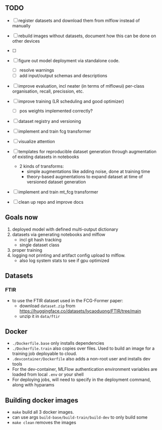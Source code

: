 ## TODO
- [ ] register datasets and download them from mlflow instead of manually
- [ ] rebuild images without datasets, document how this can be done on other devices
- [ ]
- [ ] figure out model deployment via standalone code. 
    - [ ] resolve warnings
    - [ ] add input/output schemas and descriptions
- [ ] improve evaluation, incl neater (in terms of mlflowui) per-class organisation, recall, precission, etc.
- [ ] improve training (LR scheduling and good optimizer)
    - [ ] pos weights implemented correctly?
- [ ] dataset registry and versioning
- [ ] implement and train fcg transformer
- [ ] visualize attention
- [ ] templates for reproducible dataset generation through augmentation of existing datasets in notebooks 
    - 2 kinds of transforms:
        - simple augmentations like adding noise, done at training time
        - theory-based augmentations to expand dataset at time of versioned dataset generation
- [ ] implement and train mt_fcg transformer
- [ ] clean up repo and improve docs


## Goals now
1. deployed model with defined multi-output dictionary
2. datasets via generating notebooks and mlflow
    - incl git hash tracking
    - single dataset class
3. proper training
4. logging not printing and artifact config upload to mlflow.
    - also log system stats to see if gpu optimized


## Datasets
### FTIR
- to use the FTIR dataset used in the FCG-Former paper:
    - download `dataset.zip` from https://huggingface.co/datasets/lycaoduong/FTIR/tree/main 
    - unzip it in `data/ftir`


## Docker
- `./Dockerfile.base` only installs dependencies
- `./Dockerfile.train` also copies over files. Used to build an image for a training job deployable to cloud.
- `.devcontainer/Dockerfile` also adds a non-root user and installs dev tools
- For the dev-container, MLFlow authentication environment variables are loaded from local `.env` or your shell
- For deploying jobs, will need to specify in the deployment command, along with hyparams

## Building docker images
- `make` build all 3 docker images. 
- can use args `build-base/build-train/build-dev` to only build some
- `make clean` removes the images